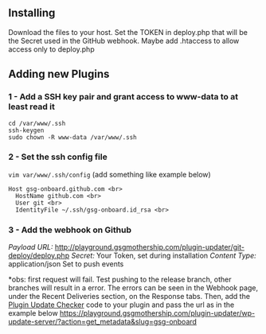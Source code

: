 ## Installing
Download the files to your host.
Set the TOKEN in deploy.php that will be the Secret used in the GitHub webhook.
Maybe add .htaccess to allow access only to deploy.php

## Adding new Plugins
### 1 - Add a SSH key pair and grant access to www-data to at least read it
```
cd /var/www/.ssh
ssh-keygen
sudo chown -R www-data /var/www/.ssh
```

### 2 - Set the ssh config file
`vim var/www/.ssh/config`
(add something like example below)
```
Host gsg-onboard.github.com <br>
  HostName github.com <br>
  User git <br>
  IdentityFile ~/.ssh/gsg-onboard.id_rsa <br>
```

### 3 - Add the webhook on Github
*Payload URL:* http://playground.gsgmothership.com/plugin-updater/git-deploy/deploy.php
*Secret:* Your Token, set during installation
*Content Type:* application/json
Set to push events

*obs: first request will fail. Test pushing to the release branch, other branches will result in a error. The errors can be seen in the Webhook page, under the Recent Deliveries section, on the Response tabs.
Then, add the [Plugin Update Checker](https://github.com/YahnisElsts/plugin-update-checker) code to your plugin and pass the url as in the example below
https://playground.gsgmothership.com/plugin-updater/wp-update-server/?action=get_metadata&slug=gsg-onboard
